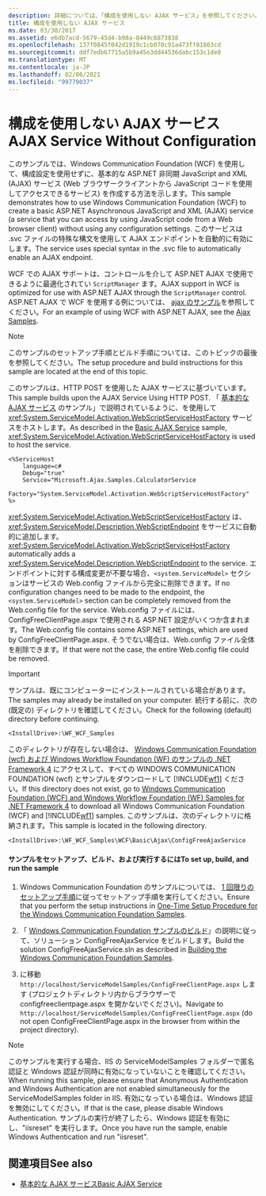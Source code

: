 ```yaml
---
description: 詳細については、「構成を使用しない AJAX サービス」を参照してください。
title: 構成を使用しない AJAX サービス
ms.date: 03/30/2017
ms.assetid: e6db7acd-5679-45d4-b98a-8449c6873838
ms.openlocfilehash: 137f0845f042d1919c1cb070c91a473ff81863cd
ms.sourcegitcommit: ddf7edb67715a5b9a45e3dd44536dabc153c1de0
ms.translationtype: MT
ms.contentlocale: ja-JP
ms.lasthandoff: 02/06/2021
ms.locfileid: "99779037"
---
```

# <a name="ajax-service-without-configuration"></a><span data-ttu-id="7894b-103">構成を使用しない AJAX サービス</span><span class="sxs-lookup"><span data-stu-id="7894b-103">AJAX Service Without Configuration</span></span>

<span data-ttu-id="7894b-104">このサンプルでは、Windows Communication Foundation (WCF) を使用して、構成設定を使用せずに、基本的な ASP.NET 非同期 JavaScript and XML (AJAX) サービス (Web ブラウザークライアントから JavaScript コードを使用してアクセスできるサービス) を作成する方法を示します。</span><span class="sxs-lookup"><span data-stu-id="7894b-104">This sample demonstrates how to use Windows Communication Foundation (WCF) to create a basic ASP.NET Asynchronous JavaScript and XML (AJAX) service (a service that you can access by using JavaScript code from a Web browser client) without using any configuration settings.</span></span> <span data-ttu-id="7894b-105">このサービスは .svc ファイルの特殊な構文を使用して AJAX エンドポイントを自動的に有効にします。</span><span class="sxs-lookup"><span data-stu-id="7894b-105">The service uses special syntax in the .svc file to automatically enable an AJAX endpoint.</span></span>

<span data-ttu-id="7894b-106">WCF での AJAX サポートは、コントロールを介して ASP.NET AJAX で使用できるように最適化されてい `ScriptManager` ます。</span><span class="sxs-lookup"><span data-stu-id="7894b-106">AJAX support in WCF is optimized for use with ASP.NET AJAX through the `ScriptManager` control.</span></span> <span data-ttu-id="7894b-107">ASP.NET AJAX で WCF を使用する例については、 [ajax のサンプル](ajax.md)を参照してください。</span><span class="sxs-lookup"><span data-stu-id="7894b-107">For an example of using WCF with ASP.NET AJAX, see the [Ajax Samples](ajax.md).</span></span>

> [!NOTE]
> <span data-ttu-id="7894b-108">このサンプルのセットアップ手順とビルド手順については、このトピックの最後を参照してください。</span><span class="sxs-lookup"><span data-stu-id="7894b-108">The setup procedure and build instructions for this sample are located at the end of this topic.</span></span>

 <span data-ttu-id="7894b-109">このサンプルは、HTTP POST を使用した AJAX サービスに基づいています。</span><span class="sxs-lookup"><span data-stu-id="7894b-109">This sample builds upon the AJAX Service Using HTTP POST.</span></span> <span data-ttu-id="7894b-110">「 [基本的な AJAX サービス](basic-ajax-service.md) のサンプル」で説明されているように、を使用して <xref:System.ServiceModel.Activation.WebScriptServiceHostFactory> サービスをホストします。</span><span class="sxs-lookup"><span data-stu-id="7894b-110">As described in the [Basic AJAX Service](basic-ajax-service.md) sample, <xref:System.ServiceModel.Activation.WebScriptServiceHostFactory> is used to host the service.</span></span>

```text
<%ServiceHost
    language=c#
    Debug="true"
    Service="Microsoft.Ajax.Samples.CalculatorService
    Factory="System.ServiceModel.Activation.WebScriptServiceHostFactory"
%>
```

<span data-ttu-id="7894b-111"><xref:System.ServiceModel.Activation.WebScriptServiceHostFactory> は、<xref:System.ServiceModel.Description.WebScriptEndpoint> をサービスに自動的に追加します。</span><span class="sxs-lookup"><span data-stu-id="7894b-111"><xref:System.ServiceModel.Activation.WebScriptServiceHostFactory> automatically adds a <xref:System.ServiceModel.Description.WebScriptEndpoint> to the service.</span></span> <span data-ttu-id="7894b-112">エンドポイントに対する構成変更が不要な場合、`<system.ServiceModel>` セクションはサービスの Web.config ファイルから完全に削除できます。</span><span class="sxs-lookup"><span data-stu-id="7894b-112">If no configuration changes need to be made to the endpoint, the `<system.ServiceModel>` section can be completely removed from the Web.config file for the service.</span></span> <span data-ttu-id="7894b-113">Web.config ファイルには、ConfigFreeClientPage.aspx で使用される ASP.NET 設定がいくつか含まれます。</span><span class="sxs-lookup"><span data-stu-id="7894b-113">The Web.config file contains some ASP.NET settings, which are used by ConfigFreeClientPage.aspx.</span></span> <span data-ttu-id="7894b-114">そうでない場合は、Web.config ファイル全体を削除できます。</span><span class="sxs-lookup"><span data-stu-id="7894b-114">If that were not the case, the entire Web.config file could be removed.</span></span>

> [!IMPORTANT]
> <span data-ttu-id="7894b-115">サンプルは、既にコンピューターにインストールされている場合があります。</span><span class="sxs-lookup"><span data-stu-id="7894b-115">The samples may already be installed on your computer.</span></span> <span data-ttu-id="7894b-116">続行する前に、次の (既定の) ディレクトリを確認してください。</span><span class="sxs-lookup"><span data-stu-id="7894b-116">Check for the following (default) directory before continuing.</span></span>
>
> `<InstallDrive>:\WF_WCF_Samples`
>
> <span data-ttu-id="7894b-117">このディレクトリが存在しない場合は、 [Windows Communication Foundation (wcf) および Windows Workflow Foundation (WF) のサンプルの .NET Framework 4](https://www.microsoft.com/download/details.aspx?id=21459) にアクセスして、すべての WINDOWS COMMUNICATION FOUNDATION (wcf) とサンプルをダウンロードして [!INCLUDE[wf1](../../../../includes/wf1-md.md)] ください。</span><span class="sxs-lookup"><span data-stu-id="7894b-117">If this directory does not exist, go to [Windows Communication Foundation (WCF) and Windows Workflow Foundation (WF) Samples for .NET Framework 4](https://www.microsoft.com/download/details.aspx?id=21459) to download all Windows Communication Foundation (WCF) and [!INCLUDE[wf1](../../../../includes/wf1-md.md)] samples.</span></span> <span data-ttu-id="7894b-118">このサンプルは、次のディレクトリに格納されます。</span><span class="sxs-lookup"><span data-stu-id="7894b-118">This sample is located in the following directory.</span></span>
>
> `<InstallDrive>:\WF_WCF_Samples\WCF\Basic\Ajax\ConfigFreeAjaxService`

#### <a name="to-set-up-build-and-run-the-sample"></a><span data-ttu-id="7894b-119">サンプルをセットアップ、ビルド、および実行するには</span><span class="sxs-lookup"><span data-stu-id="7894b-119">To set up, build, and run the sample</span></span>

1. <span data-ttu-id="7894b-120">Windows Communication Foundation のサンプルについては、 [1 回限りのセットアップ手順](one-time-setup-procedure-for-the-wcf-samples.md)に従ってセットアップ手順を実行してください。</span><span class="sxs-lookup"><span data-stu-id="7894b-120">Ensure that you perform the setup instructions in [One-Time Setup Procedure for the Windows Communication Foundation Samples](one-time-setup-procedure-for-the-wcf-samples.md).</span></span>

2. <span data-ttu-id="7894b-121">「 [Windows Communication Foundation サンプルのビルド](building-the-samples.md)」の説明に従って、ソリューション ConfigFreeAjaxService をビルドします。</span><span class="sxs-lookup"><span data-stu-id="7894b-121">Build the solution ConfigFreeAjaxService.sln as described in [Building the Windows Communication Foundation Samples](building-the-samples.md).</span></span>

3. <span data-ttu-id="7894b-122">に移動 `http://localhost/ServiceModelSamples/ConfigFreeClientPage.aspx` します (プロジェクトディレクトリ内からブラウザーで configfreeclientpage.aspx を開かないでください)。</span><span class="sxs-lookup"><span data-stu-id="7894b-122">Navigate to `http://localhost/ServiceModelSamples/ConfigFreeClientPage.aspx` (do not open ConfigFreeClientPage.aspx in the browser from within the project directory).</span></span>

> [!NOTE]
> <span data-ttu-id="7894b-123">このサンプルを実行する場合、IIS の ServiceModelSamples フォルダーで匿名認証と Windows 認証が同時に有効になっていないことを確認してください。</span><span class="sxs-lookup"><span data-stu-id="7894b-123">When running this sample, please ensure that Anonymous Authentication and Windows Authentication are not enabled simultaneously for the ServiceModelSamples folder in IIS.</span></span> <span data-ttu-id="7894b-124">有効になっている場合は、Windows 認証を無効にしてください。</span><span class="sxs-lookup"><span data-stu-id="7894b-124">If that is the case, please disable Windows Authentication.</span></span> <span data-ttu-id="7894b-125">サンプルの実行が終了したら、Windows 認証を有効にし、"iisreset" を実行します。</span><span class="sxs-lookup"><span data-stu-id="7894b-125">Once you have run the sample, enable Windows Authentication and run "iisreset".</span></span>

## <a name="see-also"></a><span data-ttu-id="7894b-126">関連項目</span><span class="sxs-lookup"><span data-stu-id="7894b-126">See also</span></span>

- [<span data-ttu-id="7894b-127">基本的な AJAX サービス</span><span class="sxs-lookup"><span data-stu-id="7894b-127">Basic AJAX Service</span></span>](basic-ajax-service.md)
